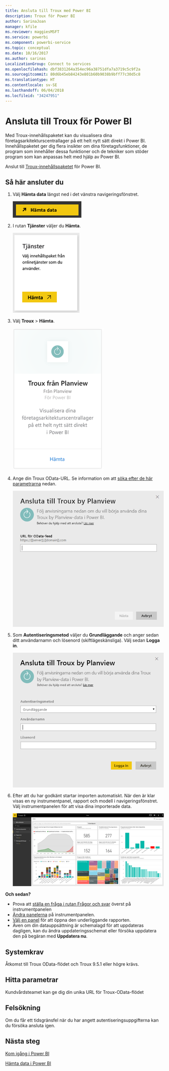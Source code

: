 ```yaml
---
title: Ansluta till Troux med Power BI
description: Troux för Power BI
author: SarinaJoan
manager: kfile
ms.reviewer: maggiesMSFT
ms.service: powerbi
ms.component: powerbi-service
ms.topic: conceptual
ms.date: 10/16/2017
ms.author: sarinas
LocalizationGroup: Connect to services
ms.openlocfilehash: dbf3831264a354ec96a38751dfa7a3719c5c9f2a
ms.sourcegitcommit: 80d6b45eb84243e801b60b9038b9bff77c30d5c8
ms.translationtype: HT
ms.contentlocale: sv-SE
ms.lasthandoff: 06/04/2018
ms.locfileid: "34247951"
---
```

# <a name="connect-to-troux-for-power-bi"></a>Ansluta till Troux för Power BI
Med Troux-innehållspaketet kan du visualisera dina företagsarkitekturscentrallager på ett helt nytt sätt direkt i Power BI. Innehållspaketet ger dig flera insikter om dina företagsfunktioner, de program som innehåller dessa funktioner och de tekniker som stöder program som kan anpassas helt med hjälp av Power BI.

Anslut till [Troux-innehållspaketet](https://app.powerbi.com/getdata/services/troux) för Power BI.

## <a name="how-to-connect"></a>Så här ansluter du
1. Välj **Hämta data** längst ned i det vänstra navigeringsfönstret.
   
   ![](media/service-connect-to-troux/getdata.png)
2. I rutan **Tjänster** väljer du **Hämta**.
   
   ![](media/service-connect-to-troux/services.png)
3. Välj **Troux** \>  **Hämta**.
   
   ![](media/service-connect-to-troux/troux.png)
4. Ange din Troux OData-URL. Se information om att [söka efter de här parametrarna](#FindingParams) nedan.
   
   ![](media/service-connect-to-troux/params.png)
5. Som **Autentiseringsmetod** väljer du **Grundläggande** och anger sedan ditt användarnamn och lösenord (skiftlägeskänsliga). Välj sedan **Logga in**.
   
    ![](media/service-connect-to-troux/creds.png)
6. Efter att du har godkänt startar importen automatiskt. När den är klar visas en ny instrumentpanel, rapport och modell i navigeringsfönstret. Välj instrumentpanelen för att visa dina importerade data.
   
     ![](media/service-connect-to-troux/dashboard.png)

**Och sedan?**

* Prova att [ställa en fråga i rutan Frågor och svar](power-bi-q-and-a.md) överst på instrumentpanelen
* [Ändra panelerna](service-dashboard-edit-tile.md) på instrumentpanelen.
* [Välj en panel](service-dashboard-tiles.md) för att öppna den underliggande rapporten.
* Även om din datauppsättning är schemalagd för att uppdateras dagligen, kan du ändra uppdateringsschemat eller försöka uppdatera den på begäran med **Uppdatera nu**.

## <a name="system-requirements"></a>Systemkrav
Åtkomst till Troux OData-flödet och Troux 9.5.1 eller högre krävs.

<a name="FindingParams"></a>

## <a name="finding-parameters"></a>Hitta parametrar
Kundvårdsteamet kan ge dig din unika URL för Troux-OData-flödet

## <a name="troubleshooting"></a>Felsökning
Om du får ett tidsgränsfel när du har angett autentiseringsuppgifterna kan du försöka ansluta igen.

## <a name="next-steps"></a>Nästa steg
[Kom igång i Power BI](service-get-started.md)

[Hämta data i Power BI](service-get-data.md)

